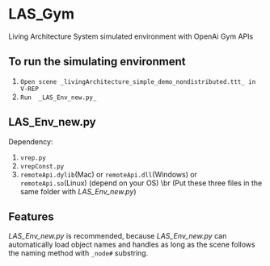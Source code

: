 # LAS_Gym
Living Architecture System simulated environment with OpenAi Gym APIs

## To run the simulating environment
1. `Open scene _livingArchitecture_simple_demo_nondistributed.ttt_ in V-REP`
2. `Run  _LAS_Env_new.py_`

## LAS_Env_new.py
Dependency: 
1. `vrep.py`
2. `vrepConst.py`
3. `remoteApi.dylib`(Mac) or `remoteApi.dll`(Windows) or `remoteApi.so`(Linux) (depend on your OS) \br
(Put these three files in the same folder with _LAS_Env_new.py_)

## Features
_LAS_Env_new.py_ is recommended, because _LAS_Env_new.py_ can automatically load object names and handles as long as the scene follows the naming method with `_node#` substring.

